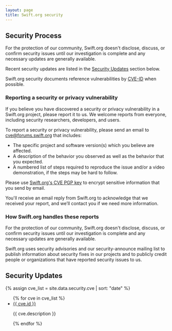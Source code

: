 ```yaml
---
layout: page
title: Swift.org security
---
```


## Security Process

For the protection of our community, Swift.org doesn't disclose, discuss, or confirm security issues until our investigation is complete and any necessary updates are generally available.

Recent security updates are listed in the [Security Updates](#security-updates) section below.

Swift.org security documents reference vulnerabilities by [CVE-ID](https://www.cve.org/About/Overview) when possible.

### Reporting a security or privacy vulnerability

If you believe you have discovered a security or privacy vulnerability in a Swift.org project, please report it to us.
We welcome reports from everyone, including security researchers, developers, and users.

To report a security or privacy vulnerability, please send an email to [cve@forums.swift.org](mailto:cve@forums.swift.org) that includes:

* The specific project and software version(s) which you believe are affected.
* A description of the behavior you observed as well as the behavior that you expected.
* A numbered list of steps required to reproduce the issue and/or a video demonstration, if the steps may be hard to follow.

Please use [Swift.org's CVE PGP key](/keys/cve-signing-key-1.asc) to encrypt sensitive information that you send by email.

You'll receive an email reply from Swift.org to acknowledge that we received your report, and we’ll contact you if we need more information.

### How Swift.org handles these reports

For the protection of our community, Swift.org doesn't disclose, discuss, or confirm security issues until our investigation is complete and any necessary updates are generally available.

Swift.org uses security advisories and our security-announce mailing list to publish information about security fixes in our projects and to publicly credit people or organizations that have reported security issues to us.

## Security Updates

{% assign cve_list = site.data.security.cve | sort: "date" %}

<ul>
  {% for cve in cve_list %}
  <li>
    <a href="https://cve.mitre.org/cgi-bin/cvename.cgi?name={{ cve.id }}">{{ cve.id }}</a>
    <p>
    {{ cve.description }}
    </p>
  </li>
  {% endfor %}
</ul>
